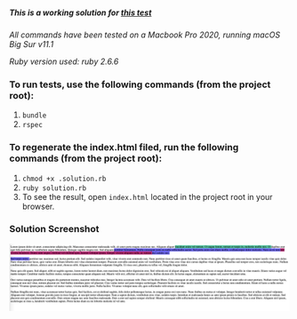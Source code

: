 ##### This is a working solution for [this test](https://gist.github.com/autonomous/56630836b491734211c440f16bcb53a9)

*All commands have been tested on a Macbook Pro 2020, running macOS Big Sur v11.1*

*Ruby version used: ruby 2.6.6*
### To run tests, use the following commands (from the project root):
1. `bundle`
2. `rspec`

### To regenerate the index.html filed, run the following commands (from the project root):
1. `chmod +x .solution.rb`
2. `ruby solution.rb`
3. To see the result, open `index.html` located in the project root in your browser.


### Solution Screenshot
![Solution A](./images/sample.png)
